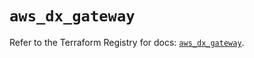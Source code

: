 # `aws_dx_gateway`

Refer to the Terraform Registry for docs: [`aws_dx_gateway`](https://registry.terraform.io/providers/hashicorp/aws/4.54.0/docs/resources/dx_gateway).

